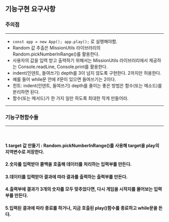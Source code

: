 ## 기능구현 요구사항

### 주의점
<hr/>

* ```const app = new App(); app.play();``` 로 실행해야함. 
* Random 값 추출은 MissionUtils 라이브러리의 Random.pickNumberInRange()를 활용한다.<br/>
* 사용자의 값을 입력 받고 출력하기 위해서는 MissionUtils 라이브러리에서 제공하는 Console.readLine, Console.print를 활용한다.<br/>
* indent(인덴트, 들여쓰기) depth를 3이 넘지 않도록 구현한다. 2까지만 허용한다.
* 예를 들어 while문 안에 if문이 있으면 들여쓰기는 2이다.
* 힌트: indent(인덴트, 들여쓰기) depth를 줄이는 좋은 방법은 함수(또는 메소드)를 분리하면 된다.
* 함수(또는 메서드)가 한 가지 일만 하도록 최대한 작게 만들어라.


<hr/>

### 기능구현함수들
<hr/>
<br/>

#### 1.target 값 만들기 : Random.pickNumberInRange()를 사용해 target을 play의 지역변수로 저장한다. <br/>
#### 2.숫자를 입력받아 콜백을 호출해 데이터를 처리하는 입력부를 만든다. <br/>
#### 3.데이터를 입력받아 결과에 따라 결과를 출력하는 출력부를 만든다.<br/>
#### 4.출력부에 결과가 3개의 숫자를 모두 맞추었다면, 다시 게임을 시작지를 물어보는 입력부를 만든다.<br/>
#### 5.입력된 결과에 따라 종료를 하거나, 지금 호출된 play()함수를 종료하고 while문을 돈다. <br/>
